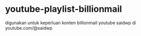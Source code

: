 # youtube-playlist-billionmail

digunakan untuk keperluan konten billionmail youtube saidwp di youtube.com/@saidwp
